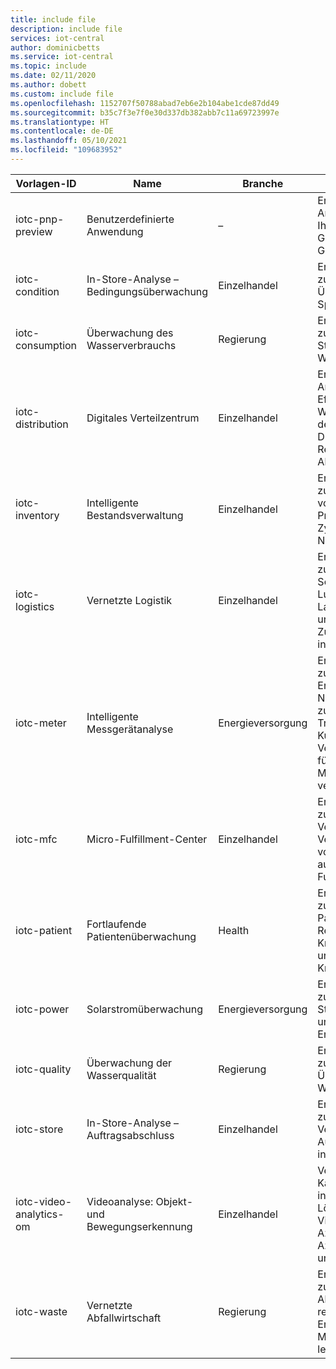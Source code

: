 ```yaml
---
title: include file
description: include file
services: iot-central
author: dominicbetts
ms.service: iot-central
ms.topic: include
ms.date: 02/11/2020
ms.author: dobett
ms.custom: include file
ms.openlocfilehash: 1152707f50788abad7eb6e2b104abe1cde87dd49
ms.sourcegitcommit: b35c7f3e7f0e30d337db382abb7c11a69723997e
ms.translationtype: HT
ms.contentlocale: de-DE
ms.lasthandoff: 05/10/2021
ms.locfileid: "109683952"
---
```

| Vorlagen-ID              | Name        | Branche | BESCHREIBUNG |
| ------------------------ | ----------- | -------- | ----------- |
| iotc-pnp-preview         | Benutzerdefinierte Anwendung | – | Erstellt eine leere Anwendung, die Sie mit Ihren eigenen Gerätevorlagen und Geräten füllen können. |
| iotc-condition           | In-Store-Analyse – Bedingungsüberwachung | Einzelhandel | Erstellt eine Anwendung zur Verbindung und Überwachung einer Speicherumgebung. |
| iotc-consumption         | Überwachung des Wasserverbrauchs | Regierung | Erstellt eine Anwendung zur Überwachung und Steuerung des Wasserflusses. |
| iotc-distribution        | Digitales Verteilzentrum | Einzelhandel |Erstellt eine Anwendung, um die Effizienz des Warenausgangs aus dem Lager durch die Digitalisierung wichtiger Ressourcen und Aktionen zu verbessern. |
| iotc-inventory           | Intelligente Bestandsverwaltung | Einzelhandel |Erstellt eine Anwendung zur Automatisierung von Empfang, Produktbewegung, Zykluszählung und Nachverfolgung. |
| iotc-logistics           | Vernetzte Logistik | Einzelhandel |Erstellt eine Anwendung zur Verfolgung Ihrer Sendungen auf dem Luft-, Wasser- und Landweg mit Standort- und Zustandsüberwachung in Echtzeit. |
| iotc-meter               | Intelligente Messgerätanalyse | Energieversorgung | Erstellt eine Anwendung zur Überwachung des Energieverbrauchs und Netzwerkstatus sowie zur Identifizierung von Trends, um den Kundensupport und Verwaltungsvorgänge für intelligente Messgeräte zu verbessern.  |
| iotc-mfc                 | Micro-Fulfillment-Center | Einzelhandel |Erstellt eine Anwendung zur digitalen Verbindung und Verwaltung eines vollständig automatisierten Fulfillment-Centers. |
| iotc-patient             | Fortlaufende Patientenüberwachung | Health | Erstellt eine Anwendung zur Erweiterung der Patientenversorgung, Reduzierung erneuter Krankenhausaufenthalte und Verwaltung von Krankheiten. |
| iotc-power               | Solarstromüberwachung | Energieversorgung | Erstellt eine Anwendung zur Überwachung des Status von Solarpanels und von Trends der Energieerzeugung. |
| iotc-quality             | Überwachung der Wasserqualität | Regierung | Erstellt eine Anwendung zur digitalen Überwachung der Wasserqualität. |
| iotc-store               | In-Store-Analyse – Auftragsabschluss | Einzelhandel |Erstellt eine Anwendung zur Überwachung und Verwaltung des Auftragsabschlussflows in Ihrem Unternehmen. |
| iotc-video-analytics-om  | Videoanalyse: Objekt- und Bewegungserkennung | Einzelhandel |Verwenden Sie Kameras als Sensoren in intelligenten Lösungen zur Videoanalyse, die von Azure IoT Edge, KI und Azure Media Services unterstützt werden. |
| iotc-waste               | Vernetzte Abfallwirtschaft | Regierung | Erstellt eine Anwendung zur Überwachung von Abfallbehältern und rechtzeitigen Entsendung von Mitarbeitern, die sie leeren sollen. |
